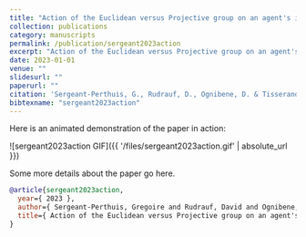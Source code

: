 ```yaml
---
title: "Action of the Euclidean versus Projective group on an agent's internal space in curiosity driven exploration: a formal analysis"
collection: publications
category: manuscripts
permalink: /publication/sergeant2023action
excerpt: "Action of the Euclidean versus Projective group on an agent's internal space in curiosity driven exploration: a formal analysis"
date: 2023-01-01
venue: ""
slidesurl: ""
paperurl: ""
citation: 'Sergeant-Perthuis, G., Rudrauf, D., Ognibene, D. & Tisserand, Y. (2023). "Action of the Euclidean versus Projective group on an agent''s internal space in curiosity driven exploration: a formal analysis." .'
bibtexname: "sergeant2023action"
---
```


Here is an animated demonstration of the paper in action:

![sergeant2023action GIF]({{ '/files/sergeant2023action.gif' | absolute_url }})

Some more details about the paper go here.

```bibtex
@article{sergeant2023action,
  year={ 2023 },
  author={ Sergeant-Perthuis, Gregoire and Rudrauf, David and Ognibene, Dimitri and Tisserand, Yvain },
  title={ Action of the Euclidean versus Projective group on an agent's internal space in curiosity driven exploration: a formal analysis },
}
```
